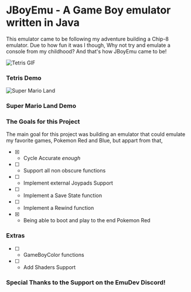 # JBoyEmu - A Game Boy emulator written in Java
This emulator came to be following my adventure building a Chip-8 emulator. Due to how fun it was I though,
Why not try and emulate a console from my childhood?
And that's how JBoyEmu came to be!

![Tetris GIF][screenshotTetris]
### Tetris Demo 
![Super Mario Land][screenshotSuper]
### Super Mario Land Demo

### The Goals for this Project
The main goal for this project was building an emulator that could emulate my favorite games, Pokemon Red and Blue, but appart from that,
- [X] - Cycle Accurate *enough*
- [ ] - Support all non obscure functions
- [ ] - Implement external Joypads Support
- [ ] - Implement a Save State function
- [ ] - Implement a Rewind function
- [X] - Being able to boot and play to the end Pokemon Red

### Extras
- [ ] - GameBoyColor functions
- [ ] - Add Shaders Support


### Special Thanks to the Support on the EmuDev Discord!

 [screenshotTetris]: https://github.com/RodrigoTimoteo/JBoyEmu/blob/master/tetris.gif
 [screenshotSuper]: https://github.com/RodrigoTimoteo/JBoyEmu/blob/master/superMario.gif
